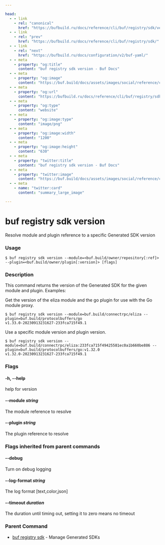 ```yaml
---

head:
  - - link
    - rel: "canonical"
      href: "https://bufbuild.ru/docs/reference/cli/buf/registry/sdk/version/"
  - - link
    - rel: "prev"
      href: "https://bufbuild.ru/docs/reference/cli/buf/registry/sdk/"
  - - link
    - rel: "next"
      href: "https://bufbuild.ru/docs/configuration/v2/buf-yaml/"
  - - meta
    - property: "og:title"
      content: "buf registry sdk version - Buf Docs"
  - - meta
    - property: "og:image"
      content: "https://buf.build/docs/assets/images/social/reference/cli/buf/registry/sdk/version.png"
  - - meta
    - property: "og:url"
      content: "https://bufbuild.ru/docs/reference/cli/buf/registry/sdk/version/"
  - - meta
    - property: "og:type"
      content: "website"
  - - meta
    - property: "og:image:type"
      content: "image/png"
  - - meta
    - property: "og:image:width"
      content: "1200"
  - - meta
    - property: "og:image:height"
      content: "630"
  - - meta
    - property: "twitter:title"
      content: "buf registry sdk version - Buf Docs"
  - - meta
    - property: "twitter:image"
      content: "https://buf.build/docs/assets/images/social/reference/cli/buf/registry/sdk/version.png"
  - - meta
    - name: "twitter:card"
      content: "summary_large_image"

---
```


# buf registry sdk version

Resolve module and plugin reference to a specific Generated SDK version

### Usage

```console
$ buf registry sdk version --module=<buf.build/owner/repository[:ref]> --plugin=<buf.build/owner/plugin[:version]> [flags]
```

### Description

This command returns the version of the Generated SDK for the given module and plugin. Examples:

Get the version of the eliza module and the go plugin for use with the Go module proxy.

```console
$ buf registry sdk version --module=buf.build/connectrpc/eliza --plugin=buf.build/protocolbuffers/go
v1.33.0-20230913231627-233fca715f49.1
```

Use a specific module version and plugin version.

```console
$ buf registry sdk version --module=buf.build/connectrpc/eliza:233fca715f49425581ec0a1b660be886 --plugin=buf.build/protocolbuffers/go:v1.32.0
v1.32.0-20230913231627-233fca715f49.1
```

### Flags

#### \-h, --help

help for version

#### \--module _string_

The module reference to resolve

#### \--plugin _string_

The plugin reference to resolve

### Flags inherited from parent commands

#### \--debug

Turn on debug logging

#### \--log-format _string_

The log format \[text,color,json\]

#### \--timeout _duration_

The duration until timing out, setting it to zero means no timeout

### Parent Command

- [buf registry sdk](../) - Manage Generated SDKs
